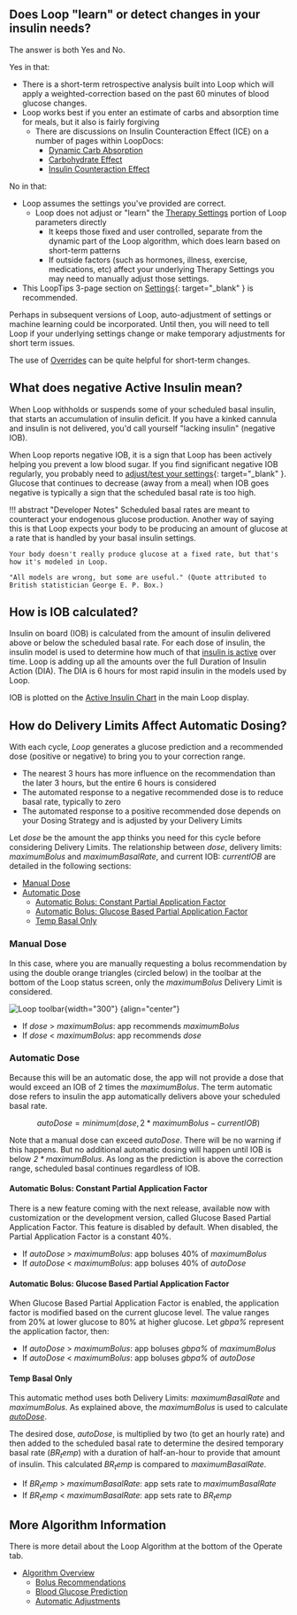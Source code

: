 ## Does Loop "learn" or detect changes in your insulin needs?

The answer is both Yes and No.

Yes in that:

* There is a short-term retrospective analysis built into Loop which will apply a weighted-correction based on the past 60 minutes of blood glucose changes.
* Loop works best if you enter an estimate of carbs and absorption time for meals, but it also is fairly forgiving
    * There are discussions on Insulin Counteraction Effect (ICE) on a number of pages within LoopDocs:
        * [Dynamic Carb Absorption](../operation/features/carbs.md#dynamic-carb-absorption)
        * [Carbohydrate Effect](../operation/algorithm/prediction.md#carbohydrate-effect)
        * [Insulin Counteraction Effect](../operation/features/ice.md)

No in that:

* Loop assumes the settings you've provided are correct.
    * Loop does not adjust or "learn" the [Therapy Settings](../loop-3/therapy-settings.md) portion of Loop parameters directly
        * It keeps those fixed and user controlled, separate from the dynamic part of the Loop algorithm, which does learn based on short-term patterns
        * If outside factors (such as hormones, illness, exercise, medications, etc) affect your underlying Therapy Settings you may need to manually adjust those settings.
* This LoopTips 3-page section on [Settings](https://loopkit.github.io/looptips/settings/overview/){: target="_blank" } is recommended.


Perhaps in subsequent versions of Loop, auto-adjustment of settings or machine learning could be incorporated. Until then, you will need to tell Loop if your underlying settings change or make temporary adjustments for short term issues.

The use of [Overrides](../operation/features/overrides.md) can be quite helpful for short-term changes.

## What does negative Active Insulin mean?

When Loop withholds or suspends some of your scheduled basal insulin, that starts an accumulation of insulin deficit. If you have a kinked cannula and insulin is not delivered, you'd call yourself "lacking insulin" (negative IOB).

When Loop reports negative IOB, it is a sign that Loop has been actively helping you prevent a low blood sugar. If you find significant negative IOB regularly, you probably need to [adjust/test your settings](https://loopkit.github.io/looptips/settings/settings/){: target="_blank" }. Glucose that continues to decrease (away from a meal) when IOB goes negative is typically a sign that the scheduled basal rate is too high.

!!! abstract "Developer Notes"
    Scheduled basal rates are meant to counteract your endogenous glucose production. Another way of saying this is that Loop expects your body to be producing an amount of glucose at a rate that is handled by your basal insulin settings.

    Your body doesn't really produce glucose at a fixed rate, but that's how it's modeled in Loop.

    "All models are wrong, but some are useful." (Quote attributed to British statistician George E. P. Box.)


## How is IOB calculated?

Insulin on board (IOB) is calculated from the amount of insulin delivered above or below the scheduled basal rate. For each dose of insulin, the insulin model is used to determine how much of that [insulin is active](../operation/algorithm/prediction.md#insulin-effect) over time. Loop is adding up all the amounts over the full Duration of Insulin Action (DIA). The DIA is 6 hours for most rapid insulin in the models used by Loop.

IOB is plotted on the [Active Insulin Chart](../loop-3/displays-v3.md#active-insulin-chart) in the main Loop display.

## How do Delivery Limits Affect Automatic Dosing?

With each cycle, _<span translate="no">Loop</span>_&nbsp;generates a glucose prediction and a recommended dose (positive or negative) to bring you to your correction range.

* The nearest 3 hours has more influence on the recommendation than the later 3 hours, but the entire 6 hours is considered
* The automated response to a negative recommended dose is to reduce basal rate, typically to zero
* The automated response to a positive recommended dose depends on your Dosing Strategy and is adjusted by your Delivery Limits

Let $\mathit{dose}$ be the amount the app thinks you need for this cycle before considering Delivery Limits. The relationship between $\mathit{dose}$, delivery limits: $\mathit{maximumBolus}$ and $\mathit{maximumBasalRate}$, and current IOB: $\mathit{currentIOB}$ are detailed in the following sections:

* [Manual Dose](#manual-dose)
* [Automatic Dose](#automatic-dose)
    * [Automatic Bolus: Constant Partial Application Factor](#automatic-bolus-constant-partial-application-factor)
    * [Automatic Bolus: Glucose Based Partial Application Factor](#automatic-bolus-glucose-based-partial-application-factor)
    * [Temp Basal Only](#temp-basal-only)

### Manual Dose

In this case, where you are manually requesting a bolus recommendation by using the double orange triangles (circled below) in the toolbar at the bottom of the Loop status screen, only the $\mathit{maximumBolus}$ Delivery Limit is considered.

![Loop toolbar](../operation/features/img/toolbar-bolus.svg){width="300"}
{align="center"}

* If $\mathit{dose}$ > $\mathit{maximumBolus}$: app recommends $\mathit{maximumBolus}$
* If $\mathit{dose}$ < $\mathit{maximumBolus}$: app recommends $\mathit{dose}$

### Automatic Dose

Because this will be an automatic dose, the app will not provide a dose that would exceed an IOB of 2 times the $\mathit{maximumBolus}$. The term automatic dose refers to insulin the app automatically delivers above your scheduled basal rate.

$$ autoDose = minimum (dose, {2*maximumBolus} - currentIOB) $$

Note that a manual dose can exceed $\mathit{autoDose}$. There will be no warning if this happens. But no additional automatic dosing will happen until IOB is below $\mathit{2*maximumBolus}$. As long as the prediction is above the correction range, scheduled basal continues regardless of IOB.

#### Automatic Bolus: Constant Partial Application Factor

There is a new feature coming with the next release, available now with customization or the development version, called Glucose Based Partial Application Factor. This feature is disabled by default. When disabled, the Partial Application Factor is a constant 40%.

* If $\mathit{autoDose}$ > $\mathit{maximumBolus}$: app boluses 40% of $\mathit{maximumBolus}$
* If $\mathit{autoDose}$ < $\mathit{maximumBolus}$: app boluses 40% of $\mathit{autoDose}$

#### Automatic Bolus: Glucose Based Partial Application Factor

When Glucose Based Partial Application Factor is enabled, the application factor is modified based on the current glucose level. The value ranges from 20% at lower glucose to 80% at higher glucose. Let $\mathit{gbpa\%}$ represent the application factor, then:

* If $\mathit{autoDose}$ > $\mathit{maximumBolus}$: app boluses $\mathit{gbpa\%}$ of $\mathit{maximumBolus}$
* If $\mathit{autoDose}$ < $\mathit{maximumBolus}$: app boluses $\mathit{gbpa\%}$ of $\mathit{autoDose}$

#### Temp Basal Only

This automatic method uses both Delivery Limits: $\mathit{maximumBasalRate}$ and $\mathit{maximumBolus}$. As explained above, the $\mathit{maximumBolus}$ is used to calculate [$\mathit{autoDose}$](#automatic-dose).

The desired dose, $\mathit{autoDose}$, is multiplied by two (to get an hourly rate) and then added to the scheduled basal rate to determine the desired temporary basal rate ($\mathit{BR_temp}$) with a duration of half-an-hour to provide that amount of insulin. This calculated $\mathit{BR_temp}$ is compared to $\mathit{maximumBasalRate}$.

* If $\mathit{BR_temp}$ > $\mathit{maximumBasalRate}$: app sets rate to $\mathit{maximumBasalRate}$
* If $\mathit{BR_temp}$ < $\mathit{maximumBasalRate}$: app sets rate to $\mathit{BR_temp}$

## More Algorithm Information

There is more detail about the Loop Algorithm at the bottom of the Operate tab.

* [Algorithm Overview](../operation/algorithm/overview.md)
    * [Bolus Recommendations](../operation/algorithm/bolus.md)
    * [Blood Glucose Prediction](../operation/algorithm/prediction.md)
    * [Automatic Adjustments](../operation/algorithm/temp-basal.md)

